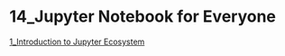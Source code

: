 # 14_Jupyter Notebook for Everyone

[1_Introduction to Jupyter Ecosystem](14_Jupyter%20Notebook%20for%20Everyone%20c5ad3108ba334d89813f6fb934f85a0d/1_Introduction%20to%20Jupyter%20Ecosystem%20162de2c6bd5443c586fe39145ac2b4ac.md)